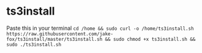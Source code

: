 # ts3install

Paste this in your terminal
`cd /home && sudo curl -o /home/ts3install.sh https://raw.githubusercontent.com/jake-fox/ts3install/master/ts3install.sh && sudo chmod +x ts3install.sh && sudo ./ts3install.sh`
